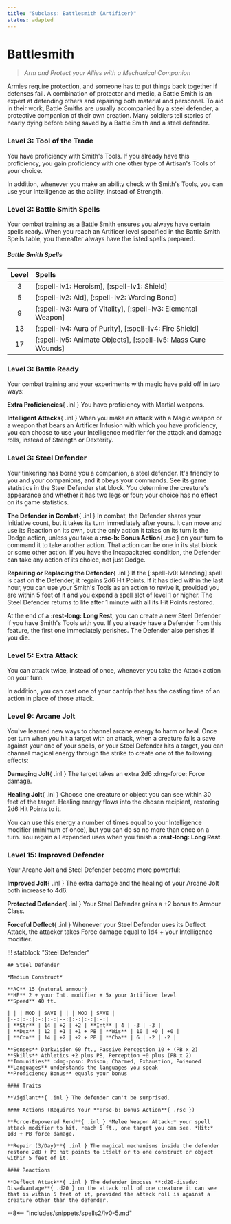 ```yaml
---
title: "Subclass: Battlesmith (Artificer)"
status: adapted
---
```


<p style="display:none">
Arm and Protect your Allies with a Mechanical Companion
</p>

# Battlesmith

> *Arm and Protect your Allies with a Mechanical Companion*

Armies require protection, and someone has to put things back together if defenses fail. A combination  of protector and medic, a Battle Smith is an expert at defending others and repairing both material and personnel. To aid in their work, Battle Smiths are usually accompanied by a steel defender, a protective companion of their own creation. Many soldiers tell stories of nearly dying before being saved by a Battle Smith and a steel defender.

### Level 3: Tool of the Trade

You have proficiency with Smith's Tools. If you already have this proficiency, you gain proficiency with one other type of Artisan's Tools of your choice.

In addition, whenever you make an ability check with Smith's Tools, you can use your Intelligence as the ability, instead of Strength.

### Level 3: Battle Smith Spells

Your combat training as a Battle Smith ensures you always have certain spells ready. When you reach an Artificer level specified in the Battle Smith Spells table, you thereafter always have the listed spells prepared.

##### Battle Smith Spells

| Level | Spells |
|:-:|:--|
| 3 | [:spell-lv1: Heroism], [:spell-lv1: Shield] |
| 5 | [:spell-lv2: Aid], [:spell-lv2: Warding Bond] |
| 9 | [:spell-lv3: Aura of Vitality], [:spell-lv3: Elemental Weapon] |
| 13 | [:spell-lv4: Aura of Purity], [:spell-lv4: Fire Shield] |
| 17 | [:spell-lv5: Animate Objects], [:spell-lv5: Mass Cure Wounds] |

### Level 3: Battle Ready

Your combat training and your experiments with magic have paid off in two ways:

**Extra Proficiencies**{ .inl } You have proficiency with Martial weapons. 

**Intelligent Attacks**{ .inl } When you make an attack with a Magic weapon or a weapon that bears an Artificer Infusion with which you have proficiency, you can choose to use your Intelligence modifier for the attack and damage rolls, instead of Strength or Dexterity. 

### Level 3: Steel Defender

Your tinkering has borne you a companion, a steel defender. It's friendly to you and your companions, and it obeys your commands. See its game statistics in the Steel Defender stat block. You determine the creature's appearance and whether it has two legs or four; your choice has no effect on its game statistics.

**The Defender in Combat**{ .inl } In combat, the Defender shares your Initiative count, but it takes its turn immediately after yours. It can move and use its Reaction on its own, but the only action it takes on its turn is the Dodge action, unless you take a **:rsc-b: Bonus Action**{ .rsc } on your turn to command it to take another action. That action can be one in its stat block or some other action. If you have the Incapacitated condition, the Defender can take any action of its choice, not just Dodge.

**Repairing or Replacing the Defender**{ .inl } If the [:spell-lv0: Mending] spell is cast on the Defender, it regains 2d6 Hit Points. If it has died within the last hour, you can use your Smith's Tools as an action to revive it, provided you are within 5 feet of it and you expend a spell slot of level 1 or higher. The Steel Defender returns to life after 1 minute with all its Hit Points restored.

At the end of a **:rest-long: Long Rest**, you can create a new Steel Defender if you have Smith's Tools with you. If you already have a Defender from this feature, the first one immediately perishes. The Defender also perishes if you die.

### Level 5: Extra Attack

You can attack twice, instead of once, whenever you take the Attack action on your turn.

In addition, you can cast one of your cantrip that has the casting time of an action in place of those attack.

### Level 9: Arcane Jolt

You've learned new ways to channel arcane energy to harm or heal. Once per turn when you hit a target with an attack, when a creature fails a save against your one of your spells, or your Steel Defender hits a target, you can channel magical energy through the strike to create one of the following effects:

**Damaging Jolt**{ .inl } The target takes an extra 2d6 :dmg-force: Force damage.

**Healing Jolt**{ .inl } Choose one creature or object you can see within 30 feet of the target. Healing energy flows into the chosen recipient, restoring 2d6 Hit Points to it.

You can use this energy a number of times equal to your Intelligence modifier (minimum of once), but you can do so no more than once on a turn. You regain all expended uses when you finish a **:rest-long: Long Rest**.

### Level 15: Improved Defender

Your Arcane Jolt and Steel Defender become more powerful:

**Improved Jolt**{ .inl } The extra damage and the healing of your Arcane Jolt both increase to 4d6.

**Protected Defender**{ .inl } Your Steel Defender gains a +2 bonus to Armour Class.

**Forceful Deflect**{ .inl } Whenever your Steel Defender uses its Deflect Attack, the attacker takes Force damage equal to 1d4 + your Intelligence modifier.

!!! statblock "Steel Defender"

    ## Steel Defender

    *Medium Construct*

    **AC** 15 (natural armour)  
    **HP** 2 + your Int. modifier + 5x your Artificer level  
    **Speed** 40 ft.  

    | | | MOD | SAVE | | | MOD | SAVE |
    |--:|:-:|:-:|:-:|--:|:-:|:-:|:-:|
    | **Str** | 14 | +2 | +2 | **Int** | 4 | -3 | -3 |
    | **Dex** | 12 | +1 | +1 + PB | **Wis** | 10 | +0 | +0 |
    | **Con** | 14 | +2 | +2 + PB | **Cha** | 6 | -2 | -2 |

    **Senses** Darkvision 60 ft., Passive Perception 10 + (PB x 2)  
    **Skills** Athletics +2 plus PB, Perception +0 plus (PB x 2)  
    **Immunities** :dmg-posn: Poison; Charmed, Exhaustion, Poisoned  
    **Languages** understands the languages you speak  
    **Proficiency Bonus** equals your bonus   

    #### Traits

    **Vigilant**{ .inl } The defender can't be surprised.  

    #### Actions (Requires Your **:rsc-b: Bonus Action**{ .rsc })

    **Force-Empowered Rend**{ .inl } *Melee Weapon Attack:* your spell attack modifier to hit, reach 5 ft., one target you can see. *Hit:* 1d8 + PB force damage.  

    **Repair (3/Day)**{ .inl } The magical mechanisms inside the defender restore 2d8 + PB hit points to itself or to one construct or object within 5 feet of it.  

    #### Reactions

    **Deflect Attack**{ .inl } The defender imposes **:d20-disadv: Disadvantage**{ .d20 } on the attack roll of one creature it can see that is within 5 feet of it, provided the attack roll is against a creature other than the defender.

--8<-- "includes/snippets/spells2/lv0-5.md"